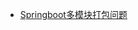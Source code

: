 - [Springboot多模块打包问题](https://stackoverflow.com/questions/41445793/spring-boot-multi-modules-package)